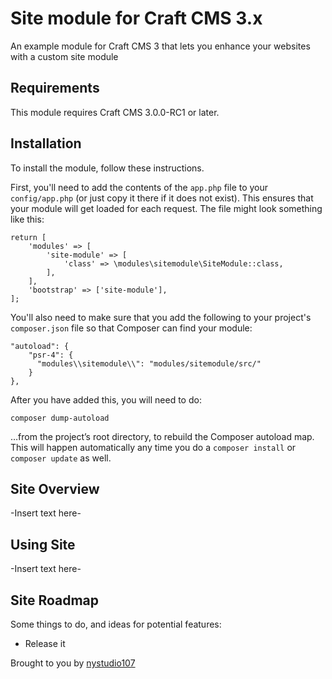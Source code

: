 # Site module for Craft CMS 3.x

An example module for Craft CMS 3 that lets you enhance your websites with a custom site module

## Requirements

This module requires Craft CMS 3.0.0-RC1 or later.

## Installation

To install the module, follow these instructions.

First, you'll need to add the contents of the `app.php` file to your `config/app.php` (or just copy it there if it does not exist). This ensures that your module will get loaded for each request. The file might look something like this:
```
return [
    'modules' => [
        'site-module' => [
            'class' => \modules\sitemodule\SiteModule::class,
        ],
    ],
    'bootstrap' => ['site-module'],
];
```
You'll also need to make sure that you add the following to your project's `composer.json` file so that Composer can find your module:

    "autoload": {
        "psr-4": {
          "modules\\sitemodule\\": "modules/sitemodule/src/"
        }
    },

After you have added this, you will need to do:

    composer dump-autoload
 
 …from the project’s root directory, to rebuild the Composer autoload map. This will happen automatically any time you do a `composer install` or `composer update` as well.

## Site Overview

-Insert text here-

## Using Site

-Insert text here-

## Site Roadmap

Some things to do, and ideas for potential features:

* Release it

Brought to you by [nystudio107](https://nystudio107.com/)
